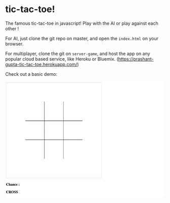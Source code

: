 # tic-tac-toe!
The famous tic-tac-toe in javascript! Play with the AI or play against each other !

For AI, just clone the git repo on master, and open the `index.html` on your browser.

For multiplayer, clone the git on `server-game`, and host the app on any popular cloud based service, like Heroku or Bluemix.
(https://prashant-gupta-tic-tac-toe.herokuapp.com/)

Check out a basic demo:

![](https://github.com/prashantgupta24/tic-tac-toe/blob/master/tic-tac-toe.gif)
